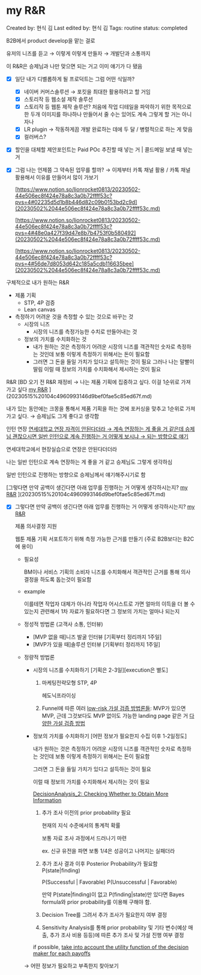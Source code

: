# my R&R

Created by: 현식 김
Last edited by: 현식 김
Tags: routine
status: completed

B2B에서 product develop을 맡는 걸로

유저의 니즈를 듣고 → 이렇게 이렇게 만들자 → 개발단과 소통까지

이 R&R은 승제님과 나만 맞으면 되는 거고 이미 얘기가 다 됐음

- [x]  일단 내가 디벨롭하게 될 프로덕트는 그럼 어떤 식일까?
    
    
    - [x]  네이버 커머스솔루션 → 포킷을 최대한 활용하려고 할 거임
    - [x]  스토리작 등 웹소설 제작 솔루션
    - [x]  스토리작 등 웹툰 제작 솔루션? 처음에 작업 디테일을 파악하기 위한 목적으로 한 두개 이미지를 하나하나 만들어서 줄 수는 있어도 계속 그렇게 할 거는 아니자나
    - [x]  LR plugin → 작동하게끔 개발 완료하는 데에 두 달 / 병렬적으로 하는 게 맞음
    - [x]  컬러버스?
- [x]  할인을 대체할 제안포인트는 Paid POc 추진할 때 넣는 거 | 콜드메일 보낼 때 넣는 거

- [x]  그럼 나는 언제쯤 그 약속된 업무를 할까? → 이제부터 카톡 채널 활용 / 카톡 채널 활용해서 이유를 만들어서 많이 가보기  [](20230512%20343a65a712874b61b9c049ae23b378a8.md)
    
    [https://www.notion.so/lionrocket0813/20230502-44e506ec8f424e78a8c3a0b72ffff53c?pvs=4#02235d5d1b8b446d82c09b0153bd2c9d](20230502%2044e506ec8f424e78a8c3a0b72ffff53c.md)
    
    [https://www.notion.so/lionrocket0813/20230502-44e506ec8f424e78a8c3a0b72ffff53c?pvs=4#48e0a427f39d47e8b7b4753f0b580492](20230502%2044e506ec8f424e78a8c3a0b72ffff53c.md)
    
    [https://www.notion.so/lionrocket0813/20230502-44e506ec8f424e78a8c3a0b72ffff53c?pvs=4#56de7d8053d642c185a5cdb116635bee](20230502%2044e506ec8f424e78a8c3a0b72ffff53c.md)
    

구체적으로 내가 원하는 R&R

- 제품 기획
    - STP, 4P 검증
    - Lean canvas
- 측정하기 어려운 것을 측정할 수 있는 것으로 바꾸는 것
    - 시장의 니즈
        - 시장의 니즈를 측정가능한 수치로 만들어내는 것
    - 정보의 가치를 수치화하는 것
        - 내가 원하는 것은 측정하기 어려운 시장의 니즈를 객관적인 숫자로 측정하는 것인데 보통 이렇게 측정하기 위해서는 돈이 필요함
        - 그러면 그 돈을 들일 가치가 있다고 설득하는 것이 필요 그러나 나는 말빨이 딸림 이럴 때 정보의 가치를 수치화해서 제시하는 것이 필요

R&R [BD 오기 전 R&R 재정비 → 나는 제품 기획에 집중하고 싶다. 이걸 1순위로 가져가고 싶다 [my R&R](my%20R&R%202eba89a178594108a30d214de6753fe6.md) ](20230515%20104c4960993146d9bef0fae5c85ed67f.md) 

내가 있는 동안에는 크몽을 통해서 제품 기획을 하는 것에 포커싱을 맞추고 1순위로 가져가고 싶다. → 승제님도 그게 좋다고 생각함

인턴 연장 [연세대학교 연장 자격이 안된다더라 → 계속 연장하는 게 좋을 거 같은데 승제님 괜찮으시면 일반 인턴으로 계속 진행하는 거 어떻게 보시냐 → 되는 방향으로 얘기](20230515%20104c4960993146d9bef0fae5c85ed67f.md) 

연세대학교에서 현장실습으로 연장은 안된다더더라

나는 일반 인턴으로 계속 연장하는 게 좋을 거 같고 승제님도 그렇게 생각하심

일반 인턴으로 진행하는 방향으로 승제님께서 얘기해주시기로 함

[그렇다면 만약 공백이 생긴다면 아래 업무를 진행하는 거 어떻게 생각하시는지? [my R&R](my%20R&R%202eba89a178594108a30d214de6753fe6.md) ](20230515%20104c4960993146d9bef0fae5c85ed67f.md) 

- [x]  그렇다면 만약 공백이 생긴다면 아래 업무를 진행하는 거 어떻게 생각하시는지? [my R&R](my%20R&R%202eba89a178594108a30d214de6753fe6.md)
    
    제품 의사결정 지원 
    
    웹툰 제품 기획 서포트하기 위해 측정 가능한 근거를 만들기 (주로 B2B보다는 B2C에 용이)
    
    - 필요성
        
        BM이나 서비스 기획의 소비자 니즈를 수치화해서 객관적인 근거를 통해 의사결정을 하도록 돕는것이 필요함
        
    - example
        
        이를테면 작업자 대체가 아니라 작업자 어시스트로 가면 얼마의 이득을 더 볼 수 있는지 관련해서 1차 자료가 필요하다면 그 정보의 가치는 얼마나 되는지
        
    - 정성적 방법론 (고객사 소통, 인터뷰)
        - [MVP 없을 때]니즈 발굴 인터뷰 [기획부터 정리까지 1주일]
        - [MVP가 있을 때]솔루션 인터뷰 [기획부터 정리까지 1주일]
    - 정량적 방법론
        - 시장의 니즈를 수치화하기 [기획은 2-3일][execution은 별도]
            1. 마케팅전략모형 STP, 4P
                
                헤도닉프라이싱
                
            2. Funnel에 따른 여러 [low-risk 가설 검증 방법론들](%E1%84%83%E1%85%A1%E1%84%8B%E1%85%A3%E1%86%BC%E1%84%92%E1%85%A1%E1%86%AB%20%E1%84%80%E1%85%A1%E1%84%89%E1%85%A5%E1%86%AF%20%E1%84%80%E1%85%A5%E1%86%B7%E1%84%8C%E1%85%B3%E1%86%BC%20%E1%84%87%E1%85%A1%E1%86%BC%E1%84%87%E1%85%A5%E1%86%B8%20679a257c1be243f1a4bf9e85610a6ce2.md): MVP가 있으면 MVP, 근데 그것보다도 MVP 없이도 가능한 landing page 같은 거 [다양한 가설 검증 방법](%E1%84%83%E1%85%A1%E1%84%8B%E1%85%A3%E1%86%BC%E1%84%92%E1%85%A1%E1%86%AB%20%E1%84%80%E1%85%A1%E1%84%89%E1%85%A5%E1%86%AF%20%E1%84%80%E1%85%A5%E1%86%B7%E1%84%8C%E1%85%B3%E1%86%BC%20%E1%84%87%E1%85%A1%E1%86%BC%E1%84%87%E1%85%A5%E1%86%B8%20679a257c1be243f1a4bf9e85610a6ce2.md) 
        - 정보의 가치를 수치화하기 [어떤 정보가 필요한지 수집 이후 1-2일정도]
            
            내가 원하는 것은 측정하기 어려운 시장의 니즈를 객관적인 숫자로 측정하는 것인데 보통 이렇게 측정하기 위해서는 돈이 필요함
            
            그러면 그 돈을 들일 가치가 있다고 설득하는 것이 필요
            
            이럴 때 정보의 가치를 수치화해서 제시하는 것이 필요
            
            [DecisionAnalysis_2: Checking Whether to Obtain More Information](https://notability.com/n/0~bN0wSXdC18m4o2Ijz~_e)
            
            1. 추가 조사 이전의 prior probability 필요 
                
                현재의 지식 수준에서의 통계적 확률
                
                보통 자료 조사 과정에서 드러나기 마련
                
                ex. 신규 유전을 파면 보통 1/4은 성공이고 나머지는 실패더라
                
            2. 추가 조사 결과 이후 Posterior Probability가 필요함 P(state|finding)
                
                P(Successful | Favorable) P(Unsuccessful | Favorable)
                
                만약 P(state|finding)이 없고 P(finding|state)만 있다면 Bayes formula와 prior probability를 이용해 구해야 함.
                
            3. Decision Tree를 그려서 추가 조사가 필요한지 여부 결정
            4. Sensitivity Analysis를 통해 prior probability 및 기타 변수(예상 매출, 추가 조사 비용 등등)에 따른 추가 조사 및 가설 진행 여부 결정
            
            if possible, [take into account the utility function of the decision maker for each payoffs](https://notability.com/n/zQl~JIh8D6e4rVX7EoCfJ)
            
        
        → 어떤 정보가 필요하고 부족한지 찾아보기